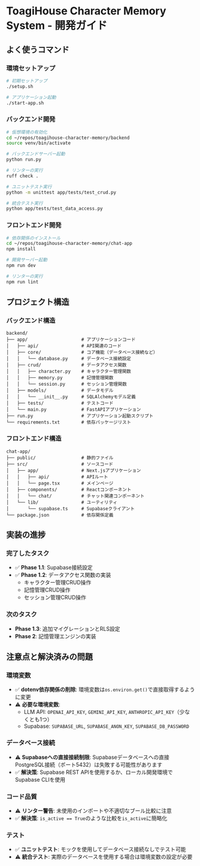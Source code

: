 # ToagiHouse Character Memory System - 開発ガイド

## よく使うコマンド

### 環境セットアップ

```bash
# 初期セットアップ
./setup.sh

# アプリケーション起動
./start-app.sh
```

### バックエンド開発

```bash
# 仮想環境の有効化
cd ~/repos/toagihouse-character-memory/backend
source venv/bin/activate

# バックエンドサーバー起動
python run.py

# リンターの実行
ruff check .

# ユニットテスト実行
python -m unittest app/tests/test_crud.py

# 統合テスト実行
python app/tests/test_data_access.py
```

### フロントエンド開発

```bash
# 依存関係のインストール
cd ~/repos/toagihouse-character-memory/chat-app
npm install

# 開発サーバー起動
npm run dev

# リンターの実行
npm run lint
```

## プロジェクト構造

### バックエンド構造

```
backend/
├── app/                    # アプリケーションコード
│   ├── api/                # API関連のコード
│   ├── core/               # コア機能（データベース接続など）
│   │   └── database.py     # データベース接続設定
│   ├── crud/               # データアクセス関数
│   │   ├── character.py    # キャラクター管理関数
│   │   ├── memory.py       # 記憶管理関数
│   │   └── session.py      # セッション管理関数
│   ├── models/             # データモデル
│   │   └── __init__.py     # SQLAlchemyモデル定義
│   ├── tests/              # テストコード
│   └── main.py             # FastAPIアプリケーション
├── run.py                  # アプリケーション起動スクリプト
└── requirements.txt        # 依存パッケージリスト
```

### フロントエンド構造

```
chat-app/
├── public/                 # 静的ファイル
├── src/                    # ソースコード
│   ├── app/                # Next.jsアプリケーション
│   │   ├── api/            # APIルート
│   │   └── page.tsx        # メインページ
│   ├── components/         # Reactコンポーネント
│   │   └── chat/           # チャット関連コンポーネント
│   └── lib/                # ユーティリティ
│       └── supabase.ts     # Supabaseクライアント
└── package.json            # 依存関係定義
```

## 実装の進捗

### 完了したタスク

- ✅ **Phase 1.1**: Supabase接続設定
- ✅ **Phase 1.2**: データアクセス関数の実装
  - キャラクター管理CRUD操作
  - 記憶管理CRUD操作
  - セッション管理CRUD操作

### 次のタスク

- **Phase 1.3**: 追加マイグレーションとRLS設定
- **Phase 2**: 記憶管理エンジンの実装

## 注意点と解決済みの問題

### 環境変数

- ✅ **dotenv依存関係の削除**: 環境変数は`os.environ.get()`で直接取得するように変更
- ⚠️ **必要な環境変数**:
  - LLM API: `OPENAI_API_KEY`, `GEMINI_API_KEY`, `ANTHROPIC_API_KEY`（少なくとも1つ）
  - Supabase: `SUPABASE_URL`, `SUPABASE_ANON_KEY`, `SUPABASE_DB_PASSWORD`

### データベース接続

- ⚠️ **Supabaseへの直接接続制限**: Supabaseデータベースへの直接PostgreSQL接続（ポート5432）は失敗する可能性があります
- ✅ **解決策**: Supabase REST APIを使用するか、ローカル開発環境でSupabase CLIを使用

### コード品質

- ⚠️ **リンター警告**: 未使用のインポートや不適切なブール比較に注意
- ✅ **解決策**: `is_active == True`のような比較を`is_active`に簡略化

### テスト

- ✅ **ユニットテスト**: モックを使用してデータベース接続なしでテスト可能
- ⚠️ **統合テスト**: 実際のデータベースを使用する場合は環境変数の設定が必要
